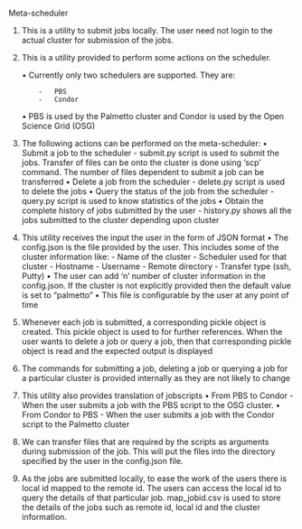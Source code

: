 Meta-scheduler 

1.	This is a utility to submit jobs locally. The user need not login to the actual cluster for submission of the jobs.
2.	This is a utility provided to perform some actions on the scheduler.

      •	Currently only two schedulers are supported. They are:
			
            -	PBS 
            -	Condor
						
      •	PBS is used by the Palmetto cluster and Condor is used by the Open Science Grid (OSG)
3.	The following actions can be performed on the meta-scheduler:
      •	Submit a job to the scheduler
             -	submit.py script is used to submit the jobs. Transfer of files can be onto the cluster is done using ‘scp’ command. The                   number of files dependent to submit a job can be transferred
      •	Delete a job from the scheduler 
            -	delete.py script is used to delete the jobs
      •	Query the status of the job from the scheduler
            -	query.py script is used to know statistics of the jobs
      •	Obtain the complete history of jobs submitted by the user
            -	history.py shows all the jobs submitted to the cluster depending upon cluster
4.	This utility receives the input the user in the form of JSON format
      •	The config.json is the file provided by the user. This includes some of the cluster information like:
            -	Name of the cluster
            -	Scheduler used for that cluster
            -	Hostname
            -	Username
            -	Remote directory 
            -	Transfer type (ssh, Putty)
      •	The user can add ‘n’ number of cluster information in the config.json. If the cluster is not explicitly provided then the                 default value is set to “palmetto”
      •	This file is configurable by the user at any point of time
5.	Whenever each job is submitted, a corresponding pickle object is created. This pickle object is used to for further references. When the user wants to delete a job or query a job, then that corresponding pickle object is read and the expected output is displayed
6.	The commands for submitting a job, deleting a job or querying a job for a particular cluster is provided internally as they are not likely to change
7.	This utility also provides translation of jobscripts
      •	From PBS to Condor
            -	When the user submits a job with the PBS script to the OSG cluster. 
      •	From Condor to PBS
            -	When the user submits a job with the Condor script to the Palmetto cluster
8.	We can transfer files that are required by the scripts as arguments during submission of the job. This will put the files into the directory specified by the user in the config.json file.
9.	As the jobs are submitted locally, to ease the work of the users there is local id mapped to the remote id. The users can access the local id to query the details of that particular job.  map_jobid.csv is used to store the details of the jobs such as remote id, local id and the cluster information.


